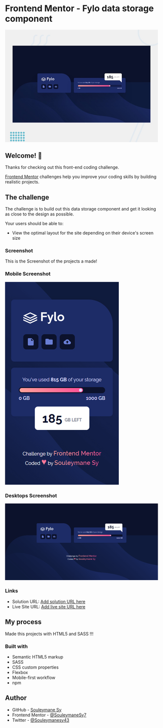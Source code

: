 # Frontend Mentor - Fylo data storage component

![Design preview for the Fylo data storage component coding challenge](./design/desktop-preview.jpg)

## Welcome! 👋

Thanks for checking out this front-end coding challenge.

[Frontend Mentor](https://www.frontendmentor.io) challenges help you improve your coding skills by building realistic projects.

## The challenge

The challenge is to build out this data storage component and get it looking as close to the design as possible.

Your users should be able to:

- View the optimal layout for the site depending on their device's screen size

### Screenshot

This is the Screenshot of the projects a made!

### Mobile Screenshot

![Mobile Screenshot](./preview/Mobile.png)

### Desktops Screenshot

![Desktop Screenshot](./preview/Desktop.png)

### Links

- Solution URL: [Add solution URL here](https://your-solution-url.com)
- Live Site URL: [Add live site URL here](https://your-live-site-url.com)

## My process

Made this projects with HTML5 and SASS !!!

### Built with

- Semantic HTML5 markup
- SASS
- CSS custom properties
- Flexbox
- Mobile-first workflow
- npm

## Author

- GitHub - [Souleymane Sy](https://github.com/SouleymaneSy7)
- Frontend Mentor - [@SouleymaneSy7](https://www.frontendmentor.io/profile/SouleymaneSy7)
- Twitter - [@Souleymanesy43](https://twitter.com/Souleymanesy43)
